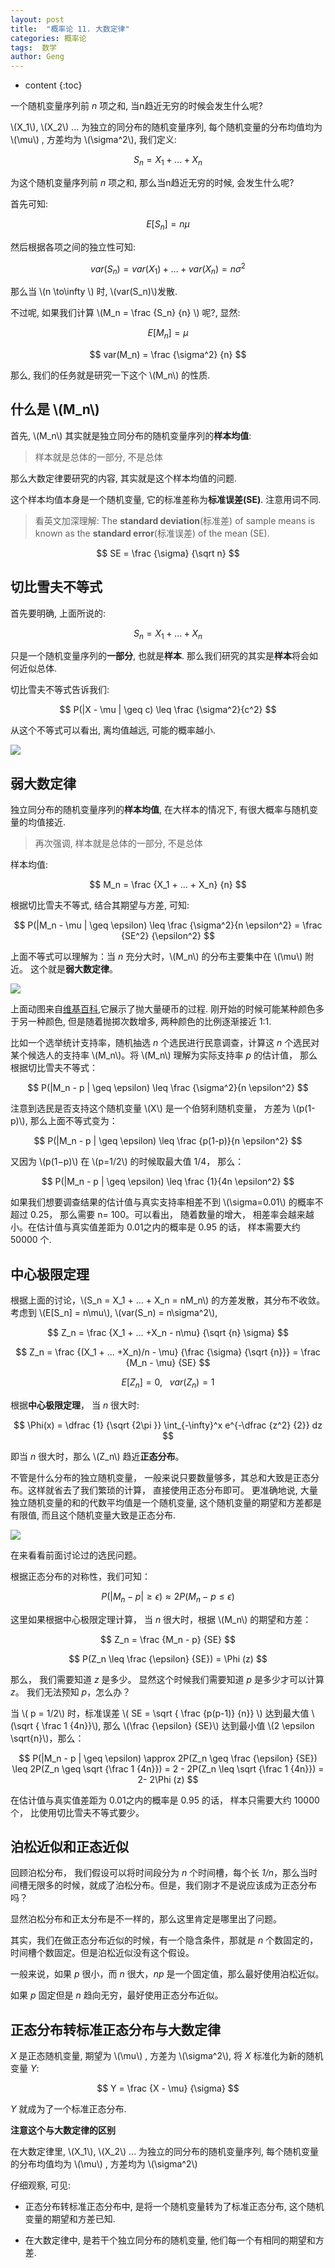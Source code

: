 ```yaml
---
layout: post
title:  "概率论 11. 大数定律"
categories: 概率论
tags:  数学
author: Geng
---
```


* content
{:toc}

一个随机变量序列前 *n* 项之和, 当n趋近无穷的时候会发生什么呢?






\\(X_1\\), \\(X_2\\) ... 为独立的同分布的随机变量序列, 每个随机变量的分布均值均为 \\(\mu\\) , 方差均为 \\(\sigma^2\\), 我们定义:

$$ S_n = X_1 + ... + X_n $$

为这个随机变量序列前 *n* 项之和, 那么当n趋近无穷的时候, 会发生什么呢?

首先可知:

$$ E[S_n] = n \mu $$

然后根据各项之间的独立性可知:

$$ var(S_n) = var(X_1) + ... + var(X_n) = n \sigma^2 $$

那么当 \\(n \to\infty \\) 时, \\(var(S_n)\\)发散.

不过呢, 如果我们计算 \\(M_n = \frac {S_n} {n} \\) 呢?, 显然:

$$ E[M_n] = \mu $$

$$ var(M_n) = \frac {\sigma^2} {n} $$

那么, 我们的任务就是研究一下这个 \\(M_n\\) 的性质.


## 什么是 \\(M_n\\)

首先, \\(M_n\\) 其实就是独立同分布的随机变量序列的**样本均值**:

> 样本就是总体的一部分, 不是总体

那么大数定律要研究的内容, 其实就是这个样本均值的问题.

这个样本均值本身是一个随机变量, 它的标准差称为**标准误差(SE)**. 注意用词不同.

> 看英文加深理解: The **standard deviation**(标准差) of sample means is known as the **standard error**(标准误差) of the mean (SE).

$$ SE = \frac {\sigma} {\sqrt n} $$

## 切比雪夫不等式
首先要明确, 上面所说的:

$$ S_n = X_1 + ... + X_n $$

只是一个随机变量序列的**一部分**, 也就是**样本**. 那么我们研究的其实是**样本**将会如何近似总体. 

切比雪夫不等式告诉我们:

$$ P(|X - \mu | \geq c) \leq \frac {\sigma^2}{c^2}  $$

从这个不等式可以看出, 离均值越远, 可能的概率越小.

![](https://onlinecourses.science.psu.edu/stat200/sites/onlinecourses.science.psu.edu.stat200/files/lesson01/emp_rule.gif)

## 弱大数定律
独立同分布的随机变量序列的**样本均值**, 在大样本的情况下, 有很大概率与随机变量的均值接近.

> 再次强调, 样本就是总体的一部分, 不是总体

样本均值:

$$ M_n = \frac {X_1 + ... + X_n} {n} $$

根据切比雪夫不等式, 结合其期望与方差, 可知:

$$ P(|M_n - \mu | \geq \epsilon) \leq \frac {\sigma^2}{n \epsilon^2} = \frac {SE^2} {\epsilon^2} $$


上面不等式可以理解为：当 *n* 充分大时，\\(M_n\\) 的分布主要集中在 \\(\mu\\) 附近。 这个就是**弱大数定律**。

![](https://upload.wikimedia.org/wikipedia/commons/4/49/Lawoflargenumbersanimation2.gif)

上面动图来自[维基百科](https://en.wikipedia.org/wiki/Law_of_large_numbers),它展示了抛大量硬币的过程. 刚开始的时候可能某种颜色多于另一种颜色, 但是随着抛掷次数增多, 两种颜色的比例逐渐接近 1:1.

比如一个选举统计支持率，随机抽选 *n* 个选民进行民意调查，计算这 *n* 个选民对某个候选人的支持率 \\(M_n\\)。将 \\(M_n\\) 理解为实际支持率 *p* 的估计值， 那么根据切比雪夫不等式：

$$ P(|M_n - p | \geq \epsilon) \leq \frac {\sigma^2}{n \epsilon^2}  $$

注意到选民是否支持这个随机变量 \\(X\\) 是一个伯努利随机变量， 方差为 \\(p(1-p)\\), 那么上面不等式变为：

$$ P(|M_n - p | \geq \epsilon) \leq \frac {p(1-p)}{n \epsilon^2}  $$

又因为 \\(p(1−p)\\) 在 \\(p=1/2\\) 的时候取最大值 1/4， 那么：

$$ P(|M_n - p | \geq \epsilon) \leq \frac {1}{4n \epsilon^2}  $$

如果我们想要调查结果的估计值与真实支持率相差不到 \\(\sigma=0.01\\) 的概率不超过 0.25， 那么需要 n= 100。可以看出， 随着数量的增大， 相差率会越来越小。在估计值与真实值差距为 0.01之内的概率是 0.95 的话， 样本需要大约 50000 个.

## 中心极限定理
根据上面的讨论，\\(S_n = X_1 + ... + X_n = nM_n\\) 的方差发散，其分布不收敛。考虑到 \\(E[S_n] = n\mu\\), \\(var(S_n) = n\sigma^2\\),

$$ Z_n = \frac {X_1 + ... +X_n - n\mu} {\sqrt {n} \sigma} $$


$$ Z_n = \frac {(X_1 + ... +X_n)/n - \mu} {\frac {\sigma} {\sqrt {n}}} = \frac {M_n - \mu} {SE} $$


$$ E[Z_n] = 0, \ \ \ var(Z_n) = 1 $$

根据**中心极限定理**， 当 *n* 很大时:

$$ \Phi(x) = \dfrac {1} {\sqrt {2\pi }} \int_{-\infty}^x e^{-\dfrac {z^2} {2}} dz $$


即当 *n* 很大时，那么 \\(Z_n\\) 趋近**正态分布**。

不管是什么分布的独立随机变量， 一般来说只要数量够多，其总和大致是正态分布。这样就省去了我们繁琐的计算， 直接使用正态分布即可。 更准确地说, 大量独立随机变量的和的代数平均值是一个随机变量, 这个随机变量的期望和方差都是有限值, 而且这个随机变量大致是正态分布.

![](https://upload.wikimedia.org/wikipedia/commons/thumb/b/b7/Binomial_Distribution.svg/375px-Binomial_Distribution.svg.png)

在来看看前面讨论过的选民问题。

根据正态分布的对称性，我们可知：

$$ P(|M_n - p | \geq \epsilon) \approx 2P(M_n - p \leq \epsilon)  $$


这里如果根据中心极限定理计算， 当 *n* 很大时，根据 \\(M_n\\) 的期望和方差：

$$ Z_n = \frac {M_n - p} {SE}  $$

$$ P(Z_n \leq \frac {\epsilon} {SE}) = \Phi (z) $$

那么， 我们需要知道 *z* 是多少。 显然这个时候我们需要知道 *p* 是多少才可以计算 *z*。 我们无法预知 *p*，怎么办？

当 \\( p = 1/2\\) 时，标准误差 \\( SE = \sqrt { \frac {p(p-1)} {n}} \\) 达到最大值 \\(\sqrt { \frac 1 {4n}}\\), 那么 \\(\frac {\epsilon} {SE}\\) 达到最小值 \\(2 \epsilon \sqrt{n}\\)，那么：

$$ P(|M_n - p | \geq \epsilon) 
\approx 2P(Z_n \geq \frac {\epsilon} {SE}) 
\leq 2P(Z_n \geq \sqrt {\frac 1 {4n}})
= 2 - 2P(Z_n \leq \sqrt {\frac 1 {4n}}) 
= 2- 2\Phi (z)
$$

在估计值与真实值差距为 0.01之内的概率是 0.95 的话， 样本只需要大约 10000 个， 比使用切比雪夫不等式要少。

## 泊松近似和正态近似

回顾泊松分布， 我们假设可以将时间段分为 *n* 个时间槽，每个长 *1/n*，那么当时间槽无限多的时候，就成了泊松分布。但是，我们刚才不是说应该成为正态分布吗？

显然泊松分布和正太分布是不一样的，那么这里肯定是哪里出了问题。

其实，我们在做正态分布近似的时候，有一个隐含条件，那就是 *n* 个数固定的，时间槽个数固定。但是泊松近似没有这个假设。

一般来说，如果 *p* 很小，而 *n* 很大，*np* 是一个固定值，那么最好使用泊松近似。

如果 *p* 固定但是 *n* 趋向无穷，最好使用正态分布近似。

## 正态分布转标准正态分布与大数定律

*X* 是正态随机变量, 期望为 \\(\mu\\) , 方差为 \\(\sigma^2\\), 将 *X* 标准化为新的随机变量 *Y*:

$$ Y = \frac {X - \mu} {\sigma} $$

*Y* 就成为了一个标准正态分布.

**注意这个与大数定律的区别**

在大数定律里, \\(X_1\\), \\(X_2\\) ... 为独立的同分布的随机变量序列, 每个随机变量的分布均值均为 \\(\mu\\) , 方差均为 \\(\sigma^2\\)

仔细观察, 可见:

* 正态分布转标准正态分布中, 是将一个随机变量转为了标准正态分布, 这个随机变量的期望和方差已知.

* 在大数定律中, 是若干个独立同分布的随机变量, 他们每一个有相同的期望和方差.
